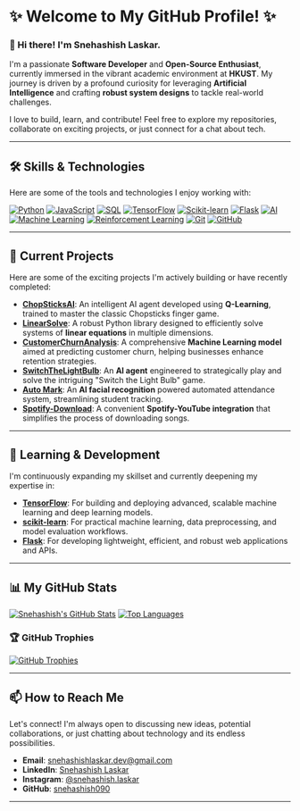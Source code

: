 # ✨ Welcome to My GitHub Profile! ✨

### 👋 Hi there! I'm Snehashish Laskar.

I'm a passionate **Software Developer** and **Open-Source Enthusiast**, currently immersed in the vibrant academic environment at **HKUST**. My journey is driven by a profound curiosity for leveraging **Artificial Intelligence** and crafting **robust system designs** to tackle real-world challenges.

I love to build, learn, and contribute! Feel free to explore my repositories, collaborate on exciting projects, or just connect for a chat about tech.

---

## 🛠️ Skills & Technologies

Here are some of the tools and technologies I enjoy working with:

[![Python](https://img.shields.io/badge/Python-3776AB?style=for-the-badge&logo=python&logoColor=white)](https://www.python.org/)
[![JavaScript](https://img.shields.io/badge/JavaScript-F7DF1E?style=for-the-badge&logo=javascript&logoColor=black)](https://developer.mozilla.org/en-US/docs/Web/JavaScript)
[![SQL](https://img.shields.io/badge/SQL-4479A1?style=for-the-badge&logo=postgresql&logoColor=white)](https://www.postgresql.org/)
[![TensorFlow](https://img.shields.io/badge/TensorFlow-FF6F00?style=for-the-badge&logo=tensorflow&logoColor=white)](https://www.tensorflow.org/)
[![Scikit-learn](https://img.shields.io/badge/scikit--learn-F7931E?style=for-the-badge&logo=scikit-learn&logoColor=white)](https://scikit-learn.org/stable/)
[![Flask](https://img.shields.io/badge/Flask-000000?style=for-the-badge&logo=flask&logoColor=white)](https://flask.palletsprojects.com/en/3.0.x/)
[![AI](https://img.shields.io/badge/AI-FFD700?style=for-the-badge&logo=openai&logoColor=white)](https://openai.com/)
[![Machine Learning](https://img.shields.io/badge/Machine%20Learning-FF6F00?style=for-the-badge&logo=tensorflow&logoColor=white)](https://en.wikipedia.org/wiki/Machine_learning)
[![Reinforcement Learning](https://img.shields.io/badge/Reinforcement%20Learning-F7931E?style=for-the-badge&logo=python&logoColor=white)](https://en.wikipedia.org/wiki/Reinforcement_learning)
[![Git](https://img.shields.io/badge/Git-F05032?style=for-the-badge&logo=git&logoColor=white)](https://git-scm.com/)
[![GitHub](https://img.shields.io/badge/GitHub-181717?style=for-the-badge&logo=github&logoColor=white)](https://github.com/)

---

## 🌟 Current Projects

Here are some of the exciting projects I'm actively building or have recently completed:

* **[ChopSticksAI](https://github.com/snehashish090/ChopSticksAI)**: An intelligent AI agent developed using **Q-Learning**, trained to master the classic Chopsticks finger game.
* **[LinearSolve](https://github.com/snehashish090/LinearSolve)**: A robust Python library designed to efficiently solve systems of **linear equations** in multiple dimensions.
* **[CustomerChurnAnalysis](https://github.com/snehashish090/CustomerChurnAnalysis)**: A comprehensive **Machine Learning model** aimed at predicting customer churn, helping businesses enhance retention strategies.
* **[SwitchTheLightBulb](https://github.com/snehashish090/SwicthTheLightBulb)**: An **AI agent** engineered to strategically play and solve the intriguing "Switch the Light Bulb" game.
* **[Auto Mark](https://github.com/snehashish090/Auto-Mark)**: An **AI facial recognition** powered automated attendance system, streamlining student tracking.
* **[Spotify-Download](https://github.com/snehashish090/spotify)**: A convenient **Spotify-YouTube integration** that simplifies the process of downloading songs.

---

## 🌱 Learning & Development

I'm continuously expanding my skillset and currently deepening my expertise in:

* **[TensorFlow](https://www.tensorflow.org)**: For building and deploying advanced, scalable machine learning and deep learning models.
* **[scikit-learn](https://scikit-learn.org/stable/)**: For practical machine learning, data preprocessing, and model evaluation workflows.
* **[Flask](https://flask.palletsprojects.com/en/3.0.x/)**: For developing lightweight, efficient, and robust web applications and APIs.

---

## 📊 My GitHub Stats

[![Snehashish's GitHub Stats](https://github-readme-stats.vercel.app/api?username=snehashish090&show_icons=true&theme=tokyonight&hide_border=true&count_private=true)](https://github.com/anuraghazra/github-readme-stats)
[![Top Languages](https://github-readme-stats.vercel.app/api/top-langs/?username=snehashish090&layout=compact&theme=tokyonight&hide_border=true)](https://github.com/anuraghazra/github-readme-stats)

### 🏆 GitHub Trophies

[![GitHub Trophies](https://github-trophies.vercel.app/?username=snehashish090&theme=dracula)](https://github.com/ryo-ma/github-trophies)

---

## 📫 How to Reach Me

Let's connect! I'm always open to discussing new ideas, potential collaborations, or just chatting about technology and its endless possibilities.

* **Email**: [snehashishlaskar.dev@gmail.com](mailto:snehashishlaskar.dev@gmail.com)
* **LinkedIn**: [Snehashish Laskar](https://www.linkedin.com/in/snehashish-laskar-70980428b/)
* **Instagram**: [@snehashish.laskar](https://www.instagram.com/snehashish.laskar/)
* **GitHub**: [snehashish090](https://github.com/snehashish090)

---
